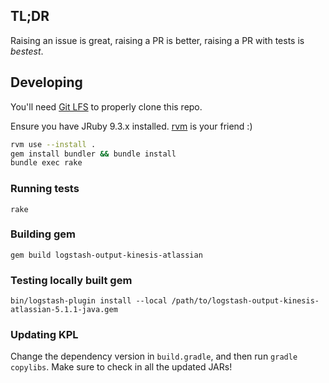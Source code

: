 ## TL;DR

Raising an issue is great, raising a PR is better, raising a PR with tests is *bestest*.

## Developing

You'll need [Git LFS](https://git-lfs.github.com/) to properly clone this repo.

Ensure you have JRuby 9.3.x installed. [rvm](https://rvm.io/) is your friend :)

```sh
rvm use --install .
gem install bundler && bundle install
bundle exec rake
```

### Running tests

```
rake
```

### Building gem

```
gem build logstash-output-kinesis-atlassian
```

### Testing locally built gem
```
bin/logstash-plugin install --local /path/to/logstash-output-kinesis-atlassian-5.1.1-java.gem
```

### Updating KPL

Change the dependency version in `build.gradle`, and then run `gradle copylibs`. Make sure to check in all the updated JARs!

